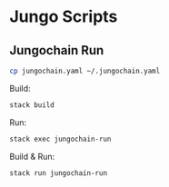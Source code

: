 # Jungo Scripts

## Jungochain Run

```bash
cp jungochain.yaml ~/.jungochain.yaml
```

Build:
```bash
stack build
```

Run:
```bash
stack exec jungochain-run
```

Build & Run:
```bash
stack run jungochain-run
```
